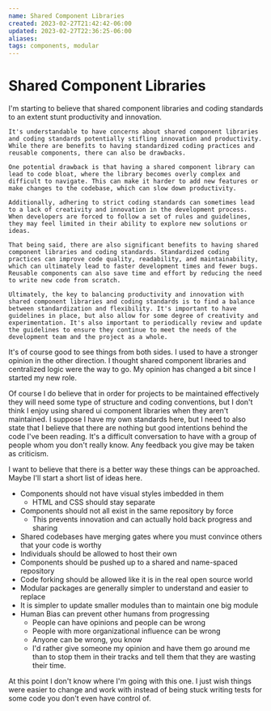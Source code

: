 ```yaml
---
name: Shared Component Libraries
created: 2023-02-27T21:42:42-06:00
updated: 2023-02-27T22:36:25-06:00
aliases: 
tags: components, modular
---
```

# Shared Component Libraries

I'm starting to believe that shared component libraries and coding standards to an extent stunt productivity and innovation.

```chat-gpt
It's understandable to have concerns about shared component libraries and coding standards potentially stifling innovation and productivity. While there are benefits to having standardized coding practices and reusable components, there can also be drawbacks.

One potential drawback is that having a shared component library can lead to code bloat, where the library becomes overly complex and difficult to navigate. This can make it harder to add new features or make changes to the codebase, which can slow down productivity.

Additionally, adhering to strict coding standards can sometimes lead to a lack of creativity and innovation in the development process. When developers are forced to follow a set of rules and guidelines, they may feel limited in their ability to explore new solutions or ideas.

That being said, there are also significant benefits to having shared component libraries and coding standards. Standardized coding practices can improve code quality, readability, and maintainability, which can ultimately lead to faster development times and fewer bugs. Reusable components can also save time and effort by reducing the need to write new code from scratch.

Ultimately, the key to balancing productivity and innovation with shared component libraries and coding standards is to find a balance between standardization and flexibility. It's important to have guidelines in place, but also allow for some degree of creativity and experimentation. It's also important to periodically review and update the guidelines to ensure they continue to meet the needs of the development team and the project as a whole.
```

It's of course good to see things from both sides.  I used to have a stronger opinion in the other direction.  I thought shared component libraries and centralized logic were the way to go.  My opinion has changed a bit since I started my new role.

Of course I do believe that in order for projects to be maintained effectively they will need some type of structure and coding conventions, but I don't think I enjoy using shared ui component libraries when they aren't maintained.  I suppose I have my own standards here, but  I need to also state that I believe that there are nothing but good intentions behind the code I've been reading.  It's a difficult conversation to have with a group of people whom you don't really know.  Any feedback you give may be taken as criticism.

I want to believe that there is a better way these things can be approached. 
Maybe I'll start a short list of ideas here.

- Components should not have visual styles imbedded in them
	- HTML and CSS should stay separate
- Components should not all exist in the same repository by force
	- This prevents innovation and can actually hold back progress and sharing
- Shared codebases have merging gates where you must convince others that your code is worthy
- Individuals should be allowed to host their own 
- Components should be pushed up to a shared and name-spaced repository
- Code forking should be allowed like it is in the real open source world
- Modular packages are generally simpler to understand and easier to replace
- It is simpler to update smaller modules than to maintain one big module
- Human Bias can prevent other humans from progressing
	- People can have opinions and people can be wrong
	- People with more organizational influence can be wrong
	- Anyone can be wrong, you know
	- I'd rather give someone my opinion and have them go around me than to stop them in their tracks and tell them that they are wasting their time.

At this point I don't know where I'm going with this one.  I just wish things were easier to change and work with instead of being stuck writing tests for some code you don't even have control of.
